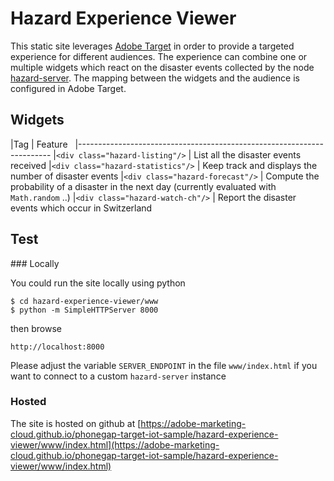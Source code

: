 Hazard Experience Viewer
========================

This static site leverages [Adobe Target](https://www.adobe.com/marketing-cloud/testing-targeting.html) in order to provide a targeted experience for different audiences.
The experience can combine one or multiple widgets which react on the disaster events collected by the node [hazard-server](../). The mapping between the widgets and the audience is configured in Adobe Target.

## Widgets


|Tag                                | Feature  
|-----------------------------------------------------------------------
|`<div class="hazard-listing"/>`    | List all the disaster events received
|`<div class="hazard-statistics"/>` | Keep track and displays the number of disaster events 
|`<div class="hazard-forecast"/>`   | Compute the probability of a disaster in the next day (currently evaluated with `Math.random` ..)
|`<div class="hazard-watch-ch"/>`   | Report the disaster events which occur in Switzerland


## Test

### Locally

You could run the site locally using python

```
$ cd hazard-experience-viewer/www
$ python -m SimpleHTTPServer 8000
```

then browse

```
http://localhost:8000
```

Please adjust the variable `SERVER_ENDPOINT` in the file `www/index.html` if you want to connect to a custom `hazard-server` instance 

### Hosted

The site is hosted on github at [https://adobe-marketing-cloud.github.io/phonegap-target-iot-sample/hazard-experience-viewer/www/index.html](https://adobe-marketing-cloud.github.io/phonegap-target-iot-sample/hazard-experience-viewer/www/index.html)
